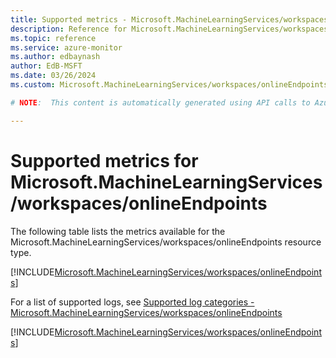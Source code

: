 ```yaml
---
title: Supported metrics - Microsoft.MachineLearningServices/workspaces/onlineEndpoints
description: Reference for Microsoft.MachineLearningServices/workspaces/onlineEndpoints metrics in Azure Monitor.
ms.topic: reference
ms.service: azure-monitor
ms.author: edbaynash
author: EdB-MSFT
ms.date: 03/26/2024
ms.custom: Microsoft.MachineLearningServices/workspaces/onlineEndpoints, naam

# NOTE:  This content is automatically generated using API calls to Azure. Any edits made on these files will be overwritten in the next run of the script. 

---
```


  
# Supported metrics for Microsoft.MachineLearningServices/workspaces/onlineEndpoints
  
The following table lists the metrics available for the Microsoft.MachineLearningServices/workspaces/onlineEndpoints resource type.  
  
  
[!INCLUDE[Microsoft.MachineLearningServices/workspaces/onlineEndpoints](./includes/metrics-headings-include.md)]  
  
  
  
For a list of supported logs, see [Supported log categories - Microsoft.MachineLearningServices/workspaces/onlineEndpoints](../supported-logs/microsoft-machinelearningservices-workspaces-onlineendpoints-logs.md)  
  
 

[!INCLUDE[Microsoft.MachineLearningServices/workspaces/onlineEndpoints](./includes/microsoft-machinelearningservices-workspaces-onlineendpoints-metrics-include.md)]
